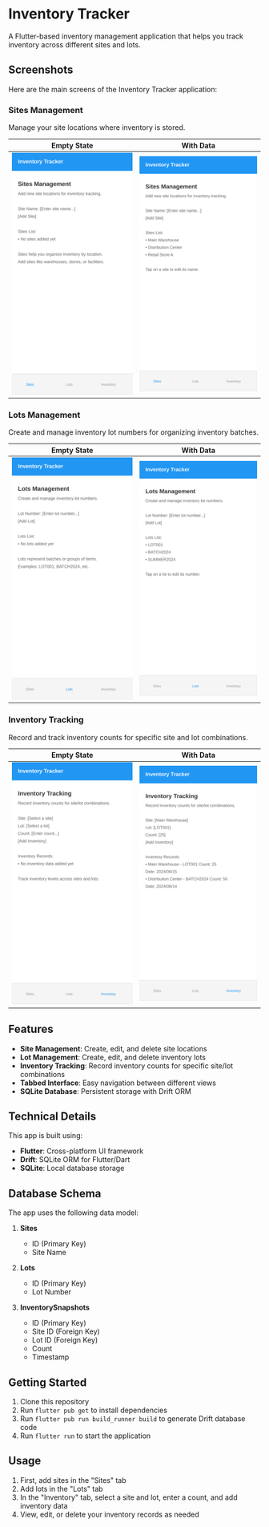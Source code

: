 # Inventory Tracker

A Flutter-based inventory management application that helps you track inventory across different sites and lots.

## Screenshots

Here are the main screens of the Inventory Tracker application:

### Sites Management
Manage your site locations where inventory is stored.

| Empty State | With Data |
|-------------|-----------|
| ![Sites Screen Empty](screenshots/01_sites_screen.svg) | ![Sites Screen With Data](screenshots/02_sites_with_data.svg) |

### Lots Management
Create and manage inventory lot numbers for organizing inventory batches.

| Empty State | With Data |
|-------------|-----------|
| ![Lots Screen Empty](screenshots/03_lots_screen.svg) | ![Lots Screen With Data](screenshots/04_lots_with_data.svg) |

### Inventory Tracking
Record and track inventory counts for specific site and lot combinations.

| Empty State | With Data |
|-------------|-----------|
| ![Inventory Screen Empty](screenshots/05_inventory_screen.svg) | ![Inventory Screen With Data](screenshots/06_inventory_with_data.svg) |

## Features

- **Site Management**: Create, edit, and delete site locations
- **Lot Management**: Create, edit, and delete inventory lots
- **Inventory Tracking**: Record inventory counts for specific site/lot combinations
- **Tabbed Interface**: Easy navigation between different views
- **SQLite Database**: Persistent storage with Drift ORM

## Technical Details

This app is built using:

- **Flutter**: Cross-platform UI framework
- **Drift**: SQLite ORM for Flutter/Dart
- **SQLite**: Local database storage

## Database Schema

The app uses the following data model:

1. **Sites**
   - ID (Primary Key)
   - Site Name

2. **Lots**
   - ID (Primary Key)
   - Lot Number

3. **InventorySnapshots**
   - ID (Primary Key)
   - Site ID (Foreign Key)
   - Lot ID (Foreign Key)
   - Count
   - Timestamp

## Getting Started

1. Clone this repository
2. Run `flutter pub get` to install dependencies
3. Run `flutter pub run build_runner build` to generate Drift database code
4. Run `flutter run` to start the application

## Usage

1. First, add sites in the "Sites" tab
2. Add lots in the "Lots" tab
3. In the "Inventory" tab, select a site and lot, enter a count, and add inventory data
4. View, edit, or delete your inventory records as needed
